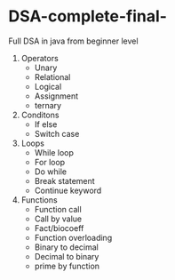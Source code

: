# DSA-complete-final-
Full DSA in java from beginner level
1) Operators
   - Unary
   - Relational
   - Logical
   - Assignment
   - ternary
2) Conditons    
   - If else
   - Switch case
3) Loops
   - While loop
   - For loop
   - Do while
   - Break statement
   - Continue keyword
4) Functions
   - Function call
   - Call by value
   - Fact/biocoeff
   - Function overloading
   - Binary to decimal
   - Decimal to binary
   - prime by function
          
   
   
   
